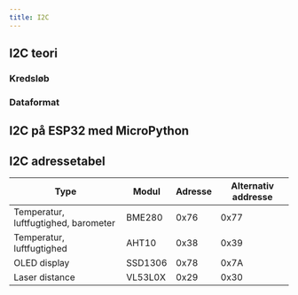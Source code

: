 ```yaml
---
title: I2C
---
```


## I2C teori



### Kredsløb

### Dataformat



## I2C på ESP32 med MicroPython

## I2C adressetabel

| Type | Modul | Adresse | Alternativ addresse |
| --- | --- | --- | --- |
| Temperatur, luftfugtighed, barometer | BME280 | 0x76 | 0x77 |
| Temperatur, luftfugtighed | AHT10 | 0x38 | 0x39 |
| OLED display | SSD1306 | 0x78 | 0x7A |
| Laser distance | VL53L0X | 0x29 | 0x30 |

